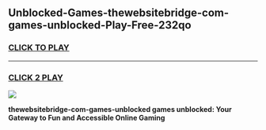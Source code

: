 
## Unblocked-Games-thewebsitebridge-com-games-unblocked-Play-Free-232qo
<h3>
<a href="https://premium76.site?title=thewebsitebridge-com-games-unblocked&ref=10A">CLICK TO PLAY</a></h3>
<hr>

<h3>
<a href="https://premium76.site?title=thewebsitebridge-com-games-unblocked&ref=10A">CLICK 2 PLAY</a>
  
</h3>

<a href="https://premium76.site?title=thewebsitebridge-com-games-unblocked&ref=10A"><img src="https://clearcache.store/games.png"></a>


**thewebsitebridge-com-games-unblocked games unblocked: Your Gateway to Fun and Accessible Online Gaming**
